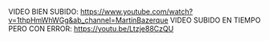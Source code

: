 VIDEO BIEN SUBIDO: https://www.youtube.com/watch?v=1thpHmWhWGg&ab_channel=MartinBazerque
VIDEO SUBIDO EN TIEMPO PERO CON ERROR: https://youtu.be/Ltzje88CzQU
